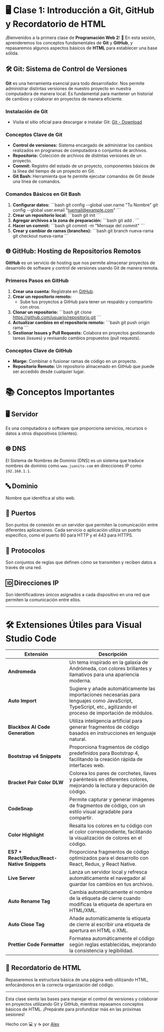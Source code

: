# 🖥️ Clase 1: Introducción a Git, GitHub y Recordatorio de HTML

¡Bienvenidos a la primera clase de **Programación Web 2**! 🎉 En esta sesión, aprenderemos los conceptos fundamentales de **Git** y **GitHub**, y repasaremos algunos aspectos básicos de **HTML** para establecer una base sólida.

## 🛠️ Git: Sistema de Control de Versiones

**Git** es una herramienta esencial para todo desarrollador. Nos permite administrar distintas versiones de nuestro proyecto en nuestra computadora de manera local. Es fundamental para mantener un historial de cambios y colaborar en proyectos de manera eficiente.

### Instalación de Git

- Visita el sitio oficial para descargar e instalar Git: [Git - Download](https://git-scm.com/)

### Conceptos Clave de Git

- **Control de versiones:** Sistema encargado de administrar los cambios realizados en programas de computadora o conjuntos de archivos.
- **Repositorio:** Colección de archivos de distintas versiones de un proyecto.
- **Commit:** Registro del estado de un proyecto, componentes básicos de la línea del tiempo de un proyecto en Git.
- **Git Bash:** Herramienta que te permite ejecutar comandos de Git desde una línea de comandos.

### Comandos Básicos en Git Bash

1. **Configurar datos:**
   \```bash
   git config --global user.name "Tu Nombre"
   git config --global user.email "tuemail@example.com"
   \```
2. **Crear un repositorio local:**
   \```bash
   git init
   \```
3. **Agregar archivos a la zona de preparación:**
   \```bash
   git add .
   \```
4. **Hacer un commit:**
   \```bash
   git commit -m "Mensaje del commit"
   \```
5. **Crear y cambiar de ramas (branches):**
   \```bash
   git branch nueva-rama
   git checkout nueva-rama
   \```

## 🌐 GitHub: Hosting de Repositorios Remotos

**GitHub** es un servicio de hosting que nos permite almacenar proyectos de desarrollo de software y control de versiones usando Git de manera remota.

### Primeros Pasos en GitHub

1. **Crear una cuenta:** Regístrate en [GitHub](https://github.com/).
2. **Crear un repositorio remoto:**
   - Sube tus proyectos a GitHub para tener un respaldo y compartirlo con otros.
3. **Clonar un repositorio:**
   \```bash
   git clone https://github.com/usuario/repositorio.git
   \```
4. **Actualizar cambios en el repositorio remoto:**
   \```bash
   git push origin rama
   \```
5. **Gestionar Issues y Pull Requests:** Colabora en proyectos gestionando tareas (issues) y revisando cambios propuestos (pull requests).

### Conceptos Clave de GitHub

- **Marge:** Combinar o fusionar ramas de código en un proyecto.
- **Repositorio Remoto:** Un repositorio almacenado en GitHub que puede ser accedido desde cualquier lugar.

# 📚 Conceptos Importantes

## 🖥️ Servidor
Es una computadora o software que proporciona servicios, recursos o datos a otros dispositivos (clientes).

## 🌐 DNS
El Sistema de Nombres de Dominio (DNS) es un sistema que traduce nombres de dominio como `www.juanito.com` en direcciones IP como `192.168.1.1`.

## 🔤 Dominio
Nombre que identifica al sitio web.

## 🔌 Puertos
Son puntos de conexión en un servidor que permiten la comunicación entre diferentes aplicaciones. Cada servicio o aplicación utiliza un puerto específico, como el puerto 80 para HTTP y el 443 para HTTPS.

## 📡 Protocolos
Son conjuntos de reglas que definen cómo se transmiten y reciben datos a través de una red.

## 🆔 Direcciones IP
Son identificadores únicos asignados a cada dispositivo en una red que permiten la comunicación entre ellos.

---

# 🛠️ Extensiones Útiles para Visual Studio Code

| Extensión | Descripción |
|-----------|-------------|
| **Andromeda** | Un tema inspirado en la galaxia de Andrómeda, con colores brillantes y llamativos para una apariencia moderna. |
| **Auto Import** | Sugiere y añade automáticamente las importaciones necesarias para lenguajes como JavaScript, TypeScript, etc., agilizando el proceso de importación de módulos. |
| **Blackbox AI Code Generation** | Utiliza inteligencia artificial para generar fragmentos de código basados en instrucciones en lenguaje natural. |
| **Bootstrap v4 Snippets** | Proporciona fragmentos de código predefinidos para Bootstrap 4, facilitando la creación rápida de interfaces web. |
| **Bracket Pair Color DLW** | Colorea los pares de corchetes, llaves y paréntesis en diferentes colores, mejorando la lectura y depuración de código. |
| **CodeSnap** | Permite capturar y generar imágenes de fragmentos de código, con un estilo visual agradable para compartir. |
| **Color Highlight** | Resalta los colores en tu código con el color correspondiente, facilitando la visualización de colores en el código. |
| **ES7 + React/Redux/React-Native Snippets** | Proporciona fragmentos de código optimizados para el desarrollo con React, Redux, y React Native. |
| **Live Server** | Lanza un servidor local y refresca automáticamente el navegador al guardar los cambios en tus archivos. |
| **Auto Rename Tag** | Cambia automáticamente el nombre de la etiqueta de cierre cuando modificas la etiqueta de apertura en HTML/XML. |
| **Auto Close Tag** | Añade automáticamente la etiqueta de cierre al escribir una etiqueta de apertura en HTML o XML. |
| **Prettier Code Formatter** | Formatea automáticamente el código según reglas establecidas, mejorando la consistencia y legibilidad. |


## 🔄 Recordatorio de HTML

Repasaremos la estructura básica de una página web utilizando HTML, enfocándonos en la correcta organización del código.

---

Esta clase sienta las bases para manejar el control de versiones y colaborar en proyectos utilizando Git y GitHub, mientras repasamos conceptos básicos de HTML. ¡Prepárate para profundizar más en las próximas sesiones!

Hecho con 💻 y ☕ por [Alex](https://github.com/Francovg18)

